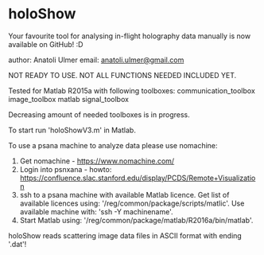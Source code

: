 # holoShow
Your favourite tool for analysing in-flight holography data manually is now available on GitHub! :D

author: Anatoli Ulmer
email: anatoli.ulmer@gmail.com

NOT READY TO USE. NOT ALL FUNCTIONS NEEDED INCLUDED YET.

Tested for Matlab R2015a with following toolboxes:
  communication_toolbox
  image_toolbox
  matlab
  signal_toolbox

Decreasing amount of needed toolboxes is in progress.

To start run 'holoShowV3.m' in Matlab. 

To use a psana machine to analyze data please use nomachine:
  1. Get nomachine - https://www.nomachine.com/
  2. Login into psnxana - howto: https://confluence.slac.stanford.edu/display/PCDS/Remote+Visualization
  3. ssh to a psana machine with available Matlab licence. 
  Get list of available licences using: '/reg/common/package/scripts/matlic'.
  Use available machine with: 'ssh -Y machinename'.
  4. Start Matlab using: '/reg/common/package/matlab/R2016a/bin/matlab'.

holoShow reads scattering image data files in ASCII format with ending '.dat'!
